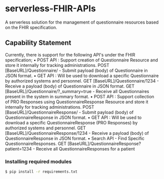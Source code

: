 # serverless-FHIR-APIs

A serverless solution for the management of questionnaire resources based on the FHIR specification.

## Capability Statement

Currently, there is support for the following API's under the FHIR specification;
•	POST API : Support creation of Questionnaire Resource and store it internally for tracking administrations.
    POST [BaseURL]/Questionnaire/ - Submit payload (body) of Questionnaire in JSON format.
•	GET API : Will be used to download a specific Questionnaire by authorized systems and personnel.
    GET [BaseURL]/Questionnaire/1234 - Receive a payload (body) of Questionnaire in JSON format.
    GET [BaseURL]/Questionnaire/?_summary=true - Receive all Questionnaires present in the system in summary format.
•	POST API : Support collection of PRO Responses using QuestionnaireResponse Resource and store it internally for tracking administrations.
    POST [BaseURL]/QuestionnaireResponse/ - Submit payload (body) of QuestionnaireResponse in JSON format.
•	GET API : Will be used to download a specific QuestionnaireResponse (PRO Responses) by authorized systems and personnel.
    GET [BaseURL]/QuestionnaireResponse/1234 - Receive a payload (body) of QuestionnaireResponse in JSON format.
•	Search API - Find Specific QuestionnaireResponses.
    GET [BaseURL]/QuestionnaireResponse?patient=1234 - Receive all QuestionnaireResponses for a patient

### Installing required modules
```bash
$ pip install -r requirements.txt
```
